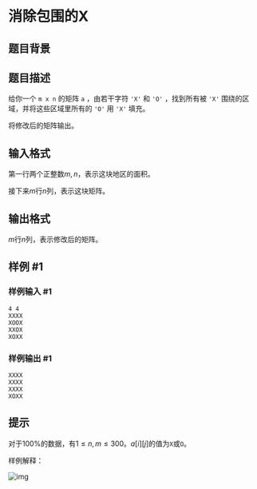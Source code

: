 # 消除包围的X

## 题目背景

## 题目描述

给你一个 `m x n` 的矩阵 `a` ，由若干字符 `'X'` 和 `'O'` ，找到所有被 `'X'` 围绕的区域，并将这些区域里所有的 `'O'` 用 `'X'` 填充。

将修改后的矩阵输出。

## 输入格式

第一行两个正整数$m, n$，表示这块地区的面积。

接下来$m$行$n$列，表示这块矩阵。

## 输出格式

$m$行$n$列，表示修改后的矩阵。

## 样例 #1

### 样例输入 #1

```
4 4
XXXX
XOOX
XXOX
XOXX
```

### 样例输出 #1

```
XXXX
XXXX
XXXX
XOXX
```

## 提示

对于$100\%$的数据，有$1 \leq n, m \leq 300$。$a[i][j]$的值为`X`或`O`。

样例解释：

![img](https://assets.leetcode.com/uploads/2021/02/19/xogrid.jpg)